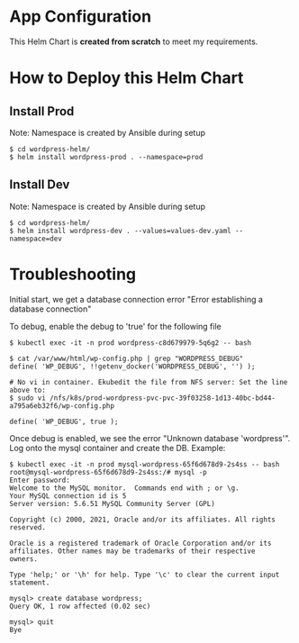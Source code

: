 # App Configuration

This Helm Chart is **created from scratch** to meet my requirements.

# How to Deploy this Helm Chart

## Install Prod
Note: Namespace is created by Ansible during setup
```
$ cd wordpress-helm/
$ helm install wordpress-prod . --namespace=prod
```

## Install Dev
Note: Namespace is created by Ansible during setup
```
$ cd wordpress-helm/
$ helm install wordpress-dev . --values=values-dev.yaml --namespace=dev
```


# Troubleshooting
Initial start, we get a database connection error "Error establishing a database connection"

To debug, enable the debug to 'true' for the following file
```
$ kubectl exec -it -n prod wordpress-c8d679979-5q6g2 -- bash

$ cat /var/www/html/wp-config.php | grep "WORDPRESS_DEBUG"
define( 'WP_DEBUG', !!getenv_docker('WORDPRESS_DEBUG', '') );

# No vi in container. Ekubedit the file from NFS server: Set the line above to:
$ sudo vi /nfs/k8s/prod-wordpress-pvc-pvc-39f03258-1d13-40bc-bd44-a795a6eb32f6/wp-config.php

define( 'WP_DEBUG', true );
```


Once debug is enabled, we see the error "Unknown database 'wordpress'". Log onto the mysql container and create the DB. Example:

```
$ kubectl exec -it -n prod mysql-wordpress-65f6d678d9-2s4ss -- bash
root@mysql-wordpress-65f6d678d9-2s4ss:/# mysql -p
Enter password:
Welcome to the MySQL monitor.  Commands end with ; or \g.
Your MySQL connection id is 5
Server version: 5.6.51 MySQL Community Server (GPL)

Copyright (c) 2000, 2021, Oracle and/or its affiliates. All rights reserved.

Oracle is a registered trademark of Oracle Corporation and/or its
affiliates. Other names may be trademarks of their respective
owners.

Type 'help;' or '\h' for help. Type '\c' to clear the current input statement.

mysql> create database wordpress;
Query OK, 1 row affected (0.02 sec)

mysql> quit
Bye
```